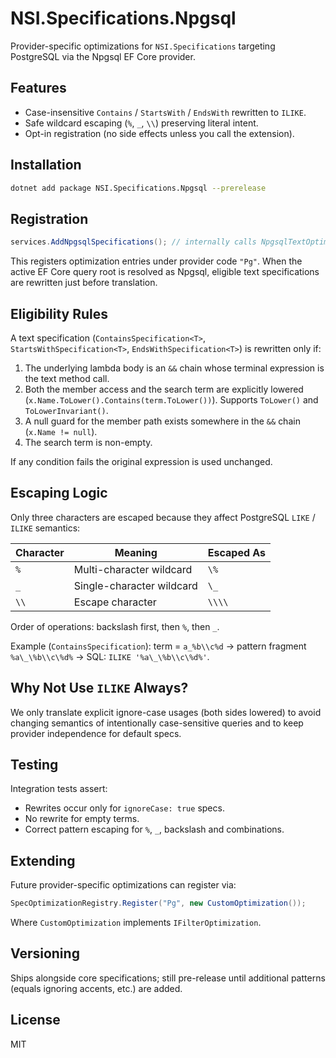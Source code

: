 # NSI.Specifications.Npgsql

Provider-specific optimizations for `NSI.Specifications` targeting PostgreSQL via the Npgsql EF Core provider.

## Features

* Case-insensitive `Contains` / `StartsWith` / `EndsWith` rewritten to `ILIKE`.
* Safe wildcard escaping (`%`, `_`, `\\`) preserving literal intent.
* Opt-in registration (no side effects unless you call the extension).

## Installation

```bash
dotnet add package NSI.Specifications.Npgsql --prerelease
```

## Registration

```csharp
services.AddNpgsqlSpecifications(); // internally calls NpgsqlTextOptimizations.RegisterAll()
```

This registers optimization entries under provider code `"Pg"`. When the active EF Core query root is resolved as Npgsql, eligible text specifications are rewritten just before translation.

## Eligibility Rules

A text specification (`ContainsSpecification<T>`, `StartsWithSpecification<T>`, `EndsWithSpecification<T>`) is rewritten only if:

1. The underlying lambda body is an `&&` chain whose terminal expression is the text method call.
2. Both the member access and the search term are explicitly lowered (`x.Name.ToLower().Contains(term.ToLower())`). Supports `ToLower()` and `ToLowerInvariant()`.
3. A null guard for the member path exists somewhere in the `&&` chain (`x.Name != null`).
4. The search term is non-empty.

If any condition fails the original expression is used unchanged.

## Escaping Logic

Only three characters are escaped because they affect PostgreSQL `LIKE` / `ILIKE` semantics:

| Character | Meaning | Escaped As |
|-----------|---------|------------|
| `%`       | Multi-character wildcard | `\%` |
| `_`       | Single-character wildcard | `\_` |
| `\\`     | Escape character | `\\\\` |

Order of operations: backslash first, then `%`, then `_`.

Example (`ContainsSpecification`): term = `a_%b\\c%d` → pattern fragment `%a\_\%b\\c\%d%` → SQL: `ILIKE '%a\_\%b\\c\%d%'`.

## Why Not Use `ILIKE` Always?

We only translate explicit ignore-case usages (both sides lowered) to avoid changing semantics of intentionally case-sensitive queries and to keep provider independence for default specs.

## Testing

Integration tests assert:

* Rewrites occur only for `ignoreCase: true` specs.
* No rewrite for empty terms.
* Correct pattern escaping for `%`, `_`, backslash and combinations.

## Extending

Future provider-specific optimizations can register via:

```csharp
SpecOptimizationRegistry.Register("Pg", new CustomOptimization());
```

Where `CustomOptimization` implements `IFilterOptimization`.

## Versioning

Ships alongside core specifications; still pre-release until additional patterns (equals ignoring accents, etc.) are added.

## License

MIT
